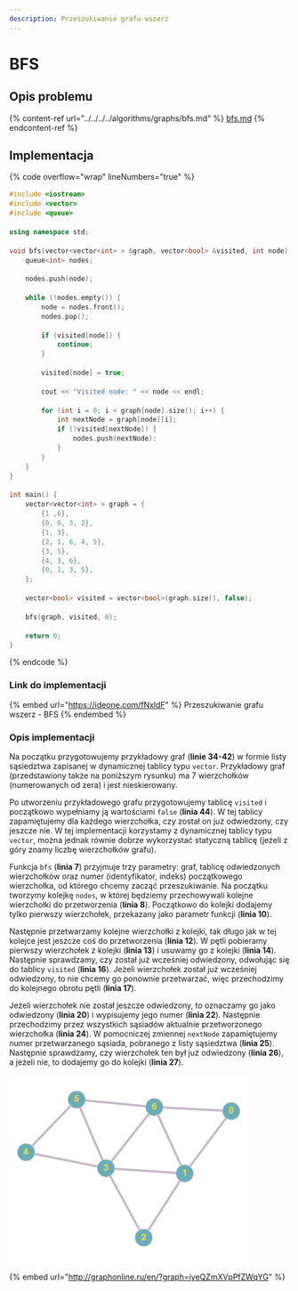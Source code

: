 ```yaml
---
description: Przeszukiwanie grafu wszerz
---
```


# BFS

## Opis problemu

{% content-ref url="../../../../algorithms/graphs/bfs.md" %}
[bfs.md](../../../../algorithms/graphs/bfs.md)
{% endcontent-ref %}

## Implementacja

{% code overflow="wrap" lineNumbers="true" %}
```cpp
#include <iostream>
#include <vector>
#include <queue>

using namespace std;

void bfs(vector<vector<int> > &graph, vector<bool> &visited, int node) {
    queue<int> nodes;

    nodes.push(node);

    while (!nodes.empty()) {
        node = nodes.front();
        nodes.pop();
        
        if (visited[node]) {
            continue;
        }

        visited[node] = true;
        
        cout << "Visited node: " << node << endl;

        for (int i = 0; i < graph[node].size(); i++) {
            int nextNode = graph[node][i];
            if (!visited[nextNode]) {
                nodes.push(nextNode);
            }
        }
    }
}

int main() {
    vector<vector<int> > graph = {
		{1 ,6}, 
		{0, 6, 3, 2},
		{1, 3},
		{2, 1, 6, 4, 5},
		{3, 5},
		{4, 3, 6},
		{0, 1, 3, 5},
	};

    vector<bool> visited = vector<bool>(graph.size(), false);

    bfs(graph, visited, 0);

    return 0;
}
```
{% endcode %}

### Link do implementacji

{% embed url="https://ideone.com/fNxldF" %}
Przeszukiwanie grafu wszerz - BFS
{% endembed %}

### Opis implementacji

Na początku przygotowujemy przykładowy graf (**linie 34-42**) w formie listy sąsiedztwa zapisanej w dynamicznej tablicy typu `vector`. Przykładowy graf (przedstawiony także na poniższym rysunku) ma 7 wierzchołków (numerowanych od zera) i jest nieskierowany.

Po utworzeniu przykładowego grafu przygotowujemy tablicę `visited` i początkowo wypełniamy ją wartościami `false` (**linia 44**). W tej tablicy zapamiętujemy dla każdego wierzchołka, czy został on już odwiedzony, czy jeszcze nie. W tej implementacji korzystamy z dynamicznej tablicy typu `vector`, można jednak równie dobrze wykorzystać statyczną tablicę (jeżeli z góry znamy liczbę wierzchołków grafu).

Funkcja `bfs` (**linia 7**) przyjmuje trzy parametry: graf, tablicę odwiedzonych wierzchołków oraz numer (identyfikator, indeks) początkowego wierzchołka, od którego chcemy zacząć przeszukiwanie. Na początku tworzymy kolejkę `nodes`, w której będziemy przechowywali kolejne wierzchołki do przetworzenia (**linia 8**). Początkowo do kolejki dodajemy tylko pierwszy wierzchołek, przekazany jako parametr funkcji (**linia 10**).

Następnie przetwarzamy kolejne wierzchołki z kolejki, tak długo jak w tej kolejce jest jeszcze coś do przetworzenia (**linia 12**). W pętli pobieramy pierwszy wierzchołek z kolejki (**linia 13**) i usuwamy go z kolejki (**linia 14**). Następnie sprawdzamy, czy został już wcześniej odwiedzony, odwołując się do tablicy `visited` (**linia 16**). Jeżeli wierzchołek został już wcześniej odwiedzony, to nie chcemy go ponownie przetwarzać, więc przechodzimy do kolejnego obrotu pętli (**linia 17**).

Jeżeli wierzchołek nie został jeszcze odwiedzony, to oznaczamy go jako odwiedzony (**linia 20**) i wypisujemy jego numer (**linia 22**). Następnie przechodzimy przez wszystkich sąsiadów aktualnie przetworzonego wierzchołka (**linia 24**). W pomocniczej zmiennej `nextNode` zapamiętujemy numer przetwarzanego sąsiada, pobranego z listy sąsiedztwa (**linia 25**). Następnie sprawdzamy, czy wierzchołek ten był już odwiedzony (**linia 26**), a jeżeli nie, to dodajemy go do kolejki (**linia 27**).

![Przykładowy graf wykorzystany w implementacji](../../../../.gitbook/assets/example_graph.png)

{% embed url="http://graphonline.ru/en/?graph=iyeQZmXVpPfZWqYG" %}
